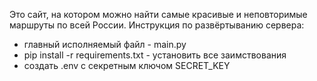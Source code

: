 Это сайт, на котором можно найти самые красивые и неповторимые маршруты по всей России. 
Инструкция по развёртыванию сервера:
- главный исполняемый файл - main.py
- pip install -r requirements.txt - установить все заимствования
- создать .env с секретным ключом SECRET_KEY
